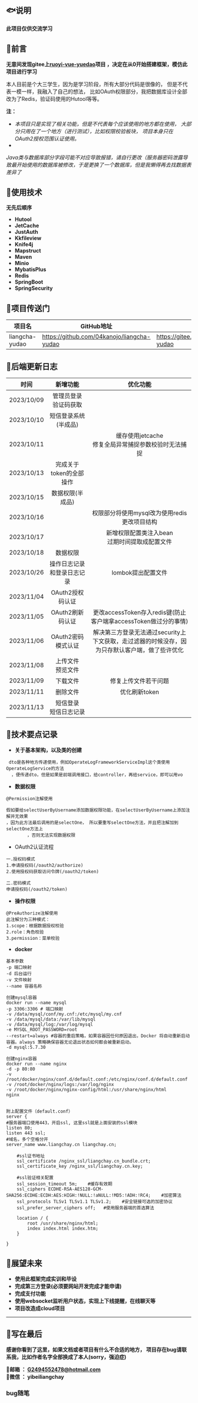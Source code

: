 ## 🐟说明

**此项目仅供交流学习**

## 🐇前言

**无意间发现gitee上[ruoyi-vue-yuedao](https://gitee.com/zhijiantianya/ruoyi-vue-pro)项目
，决定在从0开始搭建框架，模仿此项目进行学习**

本人目前是个大三学生，因为是学习阶段，所有大部分代码是很像的，
但是不代表一模一样，我融入了自己的想法，
比如OAuth权限部分，我把数据库设计全部改为了Redis，验证码使用的Hutool等等。

**注：**

- _本项目只是实现了相关功能，但是不代表每个应该使用的地方都在使用，
  大部分只用在了一个地方（进行测试），比如权限校验板块，
  项目本身只在OAuth2授权范围认证使用。_
-

_Java类与数据库部分字段可能不对应导致报错，请自行更改（服务器密码泄露导致最开始使用的数据库被修改，于是更换了一个数据库，但是我懒得再去找数据表差异了_

## 🐶使用技术

**无先后顺序**

* **Hutool**
* **JetCache**
* **JustAuth**
* **Kkfileview**
* **Knife4j**
* **Mapstruct**
* **Maven**
* **Minio**
* **MybatisPlus**
* **Redis**
* **SpringBoot**
* **SpringSecurity**

## 🐷项目传送门

| 项目名            | GitHub地址                                   | Gitee地址                                   |
|----------------|--------------------------------------------|-------------------------------------------|
| liangcha-yudao | https://github.com/04kanojo/liangcha-yudao | https://gitee.com/kanojo39/liangcha-yudao |

## 🐹后端更新日志

|     时间     |      新增功能       |                        优化功能                         |
|:----------:|:---------------:|:---------------------------------------------------:|
| 2023/10/09 | 管理员登录<br/>验证码获取 |                                                     |
| 2023/10/10 |   短信登录系统(半成品)   |                                                     |
| 2023/10/11 |                 |         缓存使用jetcache<br/>修复全局异常捕捉参数校验时无法捕捉          |
| 2023/10/13 | 完成关于token的全部操作  |                                                     |
| 2023/10/15 |    数据权限(半成品)    |                                                     |
| 2023/10/16 |                 |          权限部分将使用mysql改为使用redis<br/>更改项目结构           |
| 2023/10/17 |                 |            新增权限配置类注入bean<br/>过期时间提取成配置文件            |
| 2023/10/18 |      数据权限       |                                                     |
| 2023/10/26 |  操作日志记录和登录日志记录  |                    lombok提出配置文件                     |
| 2023/11/04 |   OAuth2授权码认证   |                                                     |
| 2023/11/05 |   OAuth2刷新码认证   |   更改accessToken存入redis键(防止客户端拿accessToken做过分的事情)    |
| 2023/11/06 |  OAuth2密码模式认证   | 解决第三方登录无法通过security上下文获取，走过滤器的时候没存，因为只存默认客户端，做了些许优化 |
| 2023/11/08 |  上传文件<br/>预览文件  |                                                     |
| 2023/11/09 |      下载文件       |                     修复上传文件若干问题                      |
| 2023/11/11 |      删除文件       |                      优化刷新token                      |
| 2023/11/13 | 短信登录<br/>短信日志记录 |                                                     |

## 🐼技术要点记录

- **关于基本架构，以及类的创建**

```
 dto是各种地方传递使用，例如OperateLogFrameworkServiceImpl这个类使用OperateLogService的方法
  ，便传递dto，但是如果是前端调用接口，给controller，再给service，即可以用vo
  ```

- **数据权限**

```
@Permission注解使用

假如要给selectUserByUsername添加数据权限功能，在selectUserByUsername上添加注解并无效果
，因为此方法最后调用的是selectOne， 所以要重写selectOne方法，并且把注解加到selectOne方法上
        ，否则无法实现数据权限
  ```

- OAuth2认证流程

```
一.授权码模式
1.申请授权码(/oauth2/authorize)
2.使用授权码获取访问令牌(/oauth2/token)

二.密码模式
申请授权码(/oauth2/token)
  ```

- **操作权限**

```
@PreAuthorize注解使用
此注解分为三种模式：
1.scope：根据数据授权校验
2.role：角色校验
3.permission：菜单校验
  ```

- **docker**

```
基本参数
-p 端口映射
-d 后台运行
-v 文件映射
--name 容器名称
```

```
创建mysql容器
docker run --name mysql
-p 3306:3306 # 端口映射
-v /data/mysql/conf/my.cnf:/etc/mysql/my.cnf
-v /data/mysql/data:/var/lib/mysql
-v /data/mysql/log:/var/log/mysql
-e MYSQL_ROOT_PASSWORD=root
--restart=always #容器的重启策略，如果容器因任何原因退出，Docker 将自动重新启动容器。always 策略确保容器无论退出状态如何都会被重新启动。
-d mysql:5.7.30
```

```
创建nginx容器
docker run --name nginx
-d -p 80:80
-v /root/docker/nginx/conf.d/default.conf:/etc/nginx/conf.d/default.conf
-v /root/docker/nginx/logs:/var/log/nginx
-v /root/docker/nginx/nginx-config/html:/usr/share/nginx/html
nginx


附上配置文件（default.conf）
server {
#服务器端口使用443，开启ssl, 这里ssl就是上面安装的ssl模块
listen 80;
listen 443 ssl;
#域名，多个空格分开
server_name www.liangchay.cn liangchay.cn;

    #ssl证书地址
    ssl_certificate /nginx_ssl/liangchay.cn_bundle.crt;
    ssl_certificate_key /nginx_ssl/liangchay.cn.key;

    #ssl验证相关配置
    ssl_session_timeout 5m;    #缓存有效期
    ssl_ciphers ECDHE-RSA-AES128-GCM-SHA256:ECDHE:ECDH:AES:HIGH:!NULL:!aNULL:!MD5:!ADH:!RC4;    #加密算法
    ssl_protocols TLSv1 TLSv1.1 TLSv1.2;    #安全链接可选的加密协议
    ssl_prefer_server_ciphers off;   #使用服务器端的首选算法

    location / {
        root /usr/share/nginx/html;
        index index.html index.htm;
    }

}
 ```

## 🐾展望未来

* **使用此框架完成实训和毕设**
* **完成第三方登录(必须要网站开发完成才能申请)**
* **完成支付功能**
* **使用websocket监听用户状态，实现上下线提醒，在线聊天等**
* **项目改造成cloud项目**

****

## 🐣写在最后

**感谢你看到了这里，如果文档或者项目有什么不合适的地方，
项目存在bug请联系我，比如作者名字全部换成了本人(sorry，强迫症)**

**🐻邮箱 ： G2494552478@hotmail.com**<br>
**🐻微信 ： yibeiliangchay**

### bug随笔
